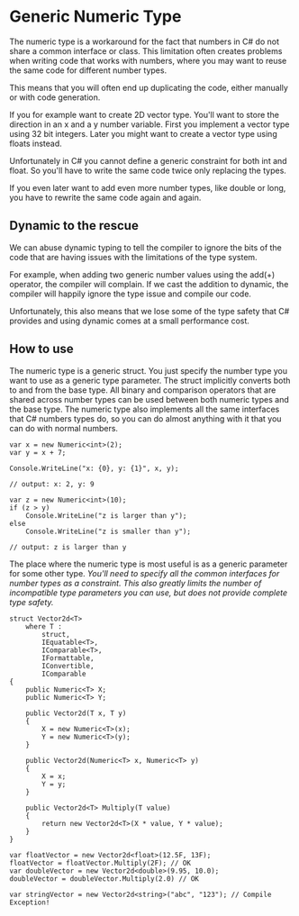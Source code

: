 ﻿Generic Numeric Type
================================================================================

The numeric type is a workaround for the fact that numbers in C# do not share a
common interface or class. This limitation often creates problems when writing 
code that works with numbers, where you may want to reuse the same code for 
different number types.

This means that you will often end up duplicating the code, either manually or
with code generation.

If you for example want to create 2D vector type. You'll want to store the 
direction in an x and a y number variable. First you implement a vector type 
using 32 bit integers. Later you might want to create a vector type using floats 
instead.

Unfortunately in C# you cannot define a generic constraint for both int and 
float. So you'll have to write the same code twice only replacing the types.

If you even later want to add even more number types, like double or long, you
have to rewrite the same code again and again.

Dynamic to the rescue
--------------------------------------------------------------------------------

We can abuse dynamic typing to tell the compiler to ignore the bits of the code
that are having issues with the limitations of the type system.

For example, when adding two generic number values using the add(+) operator, 
the compiler will complain. If we cast the addition to dynamic, the compiler
will happily ignore the type issue and compile our code.

Unfortunately, this also means that we lose some of the type safety that C#
provides and using dynamic comes at a small performance cost.

How to use
--------------------------------------------------------------------------------

The numeric type is a generic struct. You just specify the number type you want
to use as a generic type parameter. The struct implicitly converts both to and
from the base type. All binary and comparison operators that are shared across
number types can be used between both numeric types and the base type. The 
numeric type also implements all the same interfaces that C# numbers types do,
so you can do almost anything with it that you can do with normal numbers.

    var x = new Numeric<int>(2);
    var y = x + 7;

    Console.WriteLine("x: {0}, y: {1}", x, y);

    // output: x: 2, y: 9

    var z = new Numeric<int>(10);
    if (z > y)
        Console.WriteLine("z is larger than y");
    else
        Console.WriteLine("z is smaller than y");

    // output: z is larger than y

The place where the numeric type is most useful is as a generic parameter for
some other type. *You'll need to specify all the common interfaces for number
types as a constraint. This also greatly limits the number of incompatible type
parameters you can use, but does not provide complete type safety.*

    struct Vector2d<T>
        where T : 
            struct, 
            IEquatable<T>, 
            IComparable<T>,
            IFormattable,
            IConvertible,
            IComparable
    {
        public Numeric<T> X;
        public Numeric<T> Y;

        public Vector2d(T x, T y)
        {
            X = new Numeric<T>(x);
            Y = new Numeric<T>(y);
        }

        public Vector2d(Numeric<T> x, Numeric<T> y)
        {
            X = x;
            Y = y;
        }

        public Vector2d<T> Multiply(T value)
        {
            return new Vector2d<T>(X * value, Y * value);
        }
    }

    var floatVector = new Vector2d<float>(12.5F, 13F);
    floatVector = floatVector.Multiply(2F); // OK
    var doubleVector = new Vector2d<double>(9.95, 10.0);
    doubleVector = doubleVector.Multiply(2.0) // OK

    var stringVector = new Vector2d<string>("abc", "123"); // Compile Exception!
